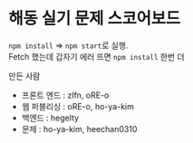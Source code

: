 # 해동 실기 문제 스코어보드
`npm install` => `npm start`로 실행.  
Fetch 했는데 갑자기 에러 뜨면 `npm install` 한번 더

만든 사람
* 프론트 엔드 : zlfn, oRE-o
* 웹 퍼블리싱 : oRE-o, ho-ya-kim
* 백엔드 : hegelty
* 문제 : ho-ya-kim, heechan0310
